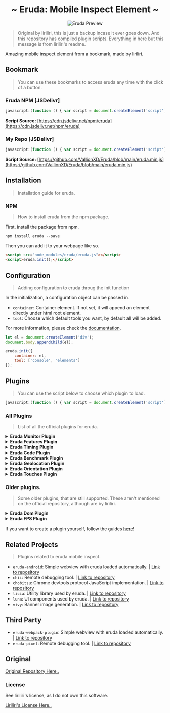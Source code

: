 [//]: # (Create a div to center the title and the image.)
<div align="center">
    <h1 align="center">~ Eruda: Mobile Inspect Element ~</h1>
    <img alt="Eruda Preview" src="https://github.com/VallionXD/Eruda/assets/151787330/9045a89a-86a7-4c12-b352-95f28df91f00">
</div>

[//]: # (Use the blank <p> tag to seperate the > after the <p> tag.)
<p></p>

> Original by liriliri, this is just a backup incase it ever goes down. And this repository has compiled plugin scripts. Everything in here but this message is from liriliri's readme.

Amazing mobile inspect element from a bookmark, made by liriliri.

## Bookmark
> You can use these bookmarks to access eruda any time with the click of a button.

### Eruda NPM [JSDelivr]
```js
javascript:(function () { var script = document.createElement('script'); script.src="https://cdn.jsdelivr.net/npm/eruda"; document.body.append(script); script.onload = function () { eruda.init(); } })();
```
**Script Source:** [https://cdn.jsdelivr.net/npm/eruda](https://cdn.jsdelivr.net/npm/eruda)

### My Repo [JSDelivr]
```js
javascript:(function () { var script = document.createElement('script'); script.src="https://cdn.jsdelivr.net/gh/VallionXD/Eruda@main/eruda.js"; document.body.append(script); script.onload = function () { eruda.init(); } })();
```
**Script Source:** [https://github.com/VallionXD/Eruda/blob/main/eruda.min.js](https://github.com/VallionXD/Eruda/blob/main/eruda.min.js)

## Installation
> Installation guide for eruda.

### NPM
> How to install eruda from the npm package.

First, install the package from npm.

```powershell
npm install eruda --save
```

Then you can add it to your webpage like so.
```html
<script src="node_modules/eruda/eruda.js"></script>
<script>eruda.init();</script>
```

## Configuration
> Adding configuration to eruda throug the init function

In the initialization, a configuration object can be passed in.

* `container`: Container element. If not set, it will append an element directly
under html root element.
* `tool`: Choose which default tools you want, by default all will be added.

For more information, please check the [documentation](doc/API.md).

```javascript
let el = document.createElement('div');
document.body.appendChild(el);

eruda.init({
    container: el,
    tool: ['console', 'elements']
});
```

## Plugins
> You can use the script below to choose which plugin to load.

```js
javascript:(function () { var script = document.createElement('script'); script.src="https://cdn.jsdelivr.net/gh/VallionXD/Eruda@main/plugins/loader.js"; document.body.append(script); script.onload = function () { eruda.init(); } })();
```

### All Plugins
> List of all the official plugins for eruda.

[//]: # (All of the plugions in a div container.)
<div>
    <details>
        <summary><b>Eruda Monitor Plugin</b></summary>
        <p><i>Display page fps and memory.</i></p>
        <ul>
            <li><a href="https://github.com/VallionXD/Eruda/plugins/blob/main/eruda-monitor.js">Plugin Link [This Repo]</a></li>
            <li><a href="https://github.com/liriliri/eruda-monitor">Plugin Link [Liriliri's Repo]</a></li>
        </ul>
    </details>
    <details>
        <summary><b>Eruda Features Plugin</b></summary>
        <p><i>Browser feature detections.</i></p>
        <ul>
            <li><a href="https://github.com/VallionXD/Eruda/plugins/blob/main/eruda-monitor.js">Plugin Link [This Repo]</a></li>
            <li><a href="https://github.com/liriliri/eruda-features">Plugin Link [Liriliri's Repo]</a></li>
        </ul>
    </details>
    <details>
        <summary><b>Eruda Timing Plugin</b></summary>
        <p><i>Show performance and resource timing.</i></p>
        <ul>
            <li><a href="https://github.com/VallionXD/Eruda/plugins/blob/main/eruda-timing.js">Plugin Link [This Repo]</a></li>
            <li><a href="https://github.com/liriliri/eruda-timing">Plugin Link [Liriliri's Repo]</a></li>
        </ul>
    </details>
    <details>
        <summary><b>Eruda Code Plugin</b></summary>
        <p><i>Run JavaScript code.</i></p>
        <ul>
            <li><a href="https://github.com/VallionXD/Eruda/plugins/blob/main/eruda-code.js">Plugin Link [This Repo]</a></li>
            <li><a href="https://github.com/liriliri/eruda-code">Plugin Link [Liriliri's Repo]</a></li>
        </ul>
    </details>
    <details>
        <summary><b>Eruda Benchmark Plugin</b></summary>
        <p><i>Run JavaScript benchmarks.</i></p>
        <ul>
            <li><a href="https://github.com/VallionXD/Eruda/plugins/blob/main/eruda-benchmark.js">Plugin Link [This Repo]</a></li>
            <li><a href="https://github.com/liriliri/eruda-benchmark">Plugin Link [Liriliri's Repo]</a></li>
        </ul>
    </details>
    <details>
        <summary><b>Eruda Geolocation Plugin</b></summary>
        <p><i>Test geolocation.</i></p>
        <ul>
            <li><a href="https://github.com/VallionXD/Eruda/plugins/blob/main/eruda-geolocation.js">Plugin Link [This Repo]</a></li>
            <li><a href="https://github.com/liriliri/eruda-geolocation">Plugin Link [Liriliri's Repo]</a></li>
        </ul>
    </details>
    <details>
        <summary><b>Eruda Orientation Plugin</b></summary>
        <p><i>Test orientation api.</i></p>
        <ul>
            <li><a href="https://github.com/VallionXD/Eruda/plugins/blob/main/eruda-orientation.js">Plugin Link [This Repo]</a></li>
            <li><a href="https://github.com/liriliri/eruda-monitor">Plugin Link [Liriliri's Repo]</a></li>
        </ul>
    </details>
    <details>
        <summary><b>Eruda Touches Plugin</b></summary>
        <p><i>Visualize screen touches.</i></p>
        <ul>
            <li><a href="https://github.com/VallionXD/Eruda/plugins/blob/main/eruda-touches.js">Plugin Link [This Repo]</a></li>
            <li><a href="https://github.com/liriliri/eruda-touches">Plugin Link [Liriliri's Repo]</a></li>
        </ul>
    </details>
</div>

### Older plugins.
> Some older plugins, that are still supported. These aren't mentioned on the official repository, although are by liriliri.

<div>
    <details>
        <summary><b>Eruda Dom Plugin</b></summary>
        <p><i>Eruda plugin for navigating dom tree.</i></p>
        <br>
        <ul>
            <li><a href="https://github.com/VallionXD/Eruda/plugins/blob/main/eruda-dom.js">Plugin Link [This Repo]</a></li>
            <li><a href="https://github.com/liriliri/eruda-dom">Plugin Link [Liriliri's Repo]</a></li>
        </ul>
    </details>
    <details>
        <summary><b>Eruda FPS Plugin</b></summary>
        <p><i>Eruda plugin for displaying fps info.</i></p>
        <ul>
            <li><a href="https://github.com/VallionXD/Eruda/plugins/blob/main/eruda-fps.js">Plugin Link [This Repo]</a></li>
            <li><a href="https://github.com/liriliri/eruda-fps">Plugin Link [Liriliri's Repo]</a></li>
        </ul>
    </details>
</div>

If you want to create a plugin yourself, follow the guides [here](./docs/PLUGIN.md)!

## Related Projects
> Plugins related to eruda mobile inspect.

* `eruda-android`: Simple webview with eruda loaded automatically. | [Link to repository](https://github.com/liriliri/eruda-android)
* `chii`: Remote debugging tool. | [Link to repository](https://github.com/liriliri/chii)
* `chobitsu`: Chrome devtools protocol JavaScript implementation. | [Link to repository](https://github.com/liriliri/chobitsu)
* `licia`: Utility library used by eruda. | [Link to repository](https://github.com/liriliri/licia)
* `luna`: UI components used by eruda. | [Link to repository](https://github.com/liriliri/luna)
* `vivy`: Banner image generation. | [Link to repository](https://github.com/liriliri/vivy-docs)

## Third Party

* `eruda-webpack-plugin`: Simple webview with eruda loaded automatically. | [Link to repository](https://github.com/liriliri/eruda-android)
* `eruda-pixel`: Remote debugging tool. | [Link to repository](https://github.com/huruji/eruda-webpack-plugin)

## Original

[Original Repository Here..](https://github.com/liriliri/eruda/)

### License

See liriliri's license, as I do not own this software.

[Liriliri's License Here..](https://github.com/liriliri/eruda/blob/master/LICENSE)
